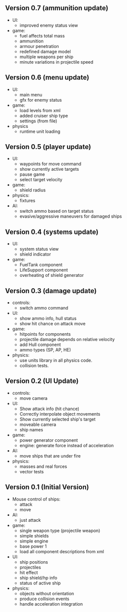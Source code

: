 ## Version 0.7 (ammunition update)
  * UI:
    - improved enemy status view
  * game:
    - fuel affects total mass
    - ammunition
    - armour penetration
    - redefined damage model
    - multiple weapons per ship
    - minute variations in projectile speed

## Version 0.6 (menu update)
  * UI:
    - main menu
    - gfx for enemy status
  * game:
    - load levels from xml
    - added cruiser ship type
    - settings (from file)
  * physics
    - runtime unit loading

## Version 0.5 (player update)
  * UI:
    - waypoints for move command
    - show currently active targets
    - pause game
    - select target velocity
  * game:
    - shield radius
  * physics:
    - fixtures
  * AI:
    - switch ammo based on target status
    - evasive/aggressive maneuvers for damaged ships

## Version 0.4 (systems update)
  * UI:
    - system status view
    - shield indicator
  * game:
    - FuelTank component
    - LifeSupport component
    - overheating of shield generator

## Version 0.3 (damage update)
  * controls:
    - switch ammo command
  * UI:
    - show ammo info, hull status
    - show hit chance on attack move
  * game:
    - hitpoints for components
    - projectile damage depends on relative velocity
    - add Hull component
    - ammo types (SP, AP, HE)
  * physics:
    - use units library in all physics code.
    - collision tests.

## Version 0.2 (UI Update)
 * controls:
   - move camera
 * UI:
   - Show attack info (hit chance)
   - Correctly interpolate object movements
   - Show currently selected ship's target
   - moveable camera
   - ship names
 * game:
   - power generator component
   - engine: generate force instead of acceleration
 * AI:
   - move ships that are under fire
 * physics:
   - masses and real forces
   - vector tests

## Version 0.1 (Initial Version)
 * Mouse control of ships:
   - attack
   - move
 * AI:
   - just attack
 * game:
   - single weapon type (projectile weapon)
   - simple shields
   - simple engine
   - base power 1
   - load all component descriptions from xml
 * UI:
   - ship positions
   - projectiles        
   - hit effect
   - ship shield/hp info
   - status of active ship
 * physics:
   - objects without orientation
   - produce collision events
   - handle acceleration integration
   